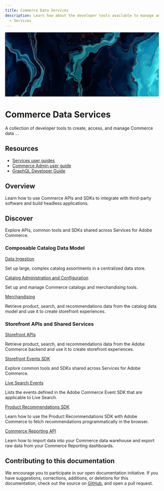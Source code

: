 ```yaml
---
title: Commerce Data Services
description: Learn how about the developer tools available to manage and use Commerce catalog and event data programmatically.
  - Services
---
```


<Hero slots="image, heading, text"/>

![Data Services](_images/home-bg.jpeg)

# Commerce Data Services

A collection of developer tools to create, access, and manage Commerce data ...

<Resources slots="heading, links"/>

## Resources

*  [Services user guides](https://experienceleague.adobe.com/docs/commerce-merchant-services/user-guides/home.html)
*  [Commerce Admin user guide](https://experienceleague.adobe.com/docs/commerce-admin/user-guides/home.html)
*  [GraphQL Developer Guide](https://developer.adobe.com/commerce/webapi/graphql/)

## Overview

Learn how to use Commerce APIs and SDKs to integrate with third-party software and build headless applications.

## Discover

Explore APIs, common tools and SDKs shared across Services for Adobe Commerce.

<DiscoverBlock slots="heading, link, text"/>

### Composable Catalog Data Model

[Data Ingestion](composable-catalog/data-ingestion/)

Set up large, complex catalog assortments in a centralized data store.

<DiscoverBlock slots="link, text"/>

[Catalog Administration and Configuration](composable-catalog/admin)

Set up and manage Commerce catalogs and merchandising tools.

<DiscoverBlock slots="link, text"/>

[Merchandising](composable-catalog/merchandising)

Retrieve product, search, and recommendations data from the catalog data model and use it to create storefront experiences.

### Storefront APIs and Shared Services

<DiscoverBlock slots="link, text"/>

[Storefront APIs](graphql/)

Retrieve product, search, and recommendations data from the Adobe Commerce backend and use it to create storefront experiences.

<DiscoverBlock slots="link, text"/>

[Storefront Events SDK](shared-services/)

Explore common tools and SDKs shared across Services for Adobe Commerce.

<DiscoverBlock slots="link, text"/>

[Live Search Events](live-search/)

Lists the events defined in the Adobe Commerce Event SDK that are applicable to Live Search.

<DiscoverBlock slots="link, text"/>

[Product Recommendations SDK](product-recommendations/)

Learn how to use the Product Recommendations SDK with Adobe Commerce to fetch recommendations programmatically in the browser.

<DiscoverBlock slots="link, text"/>

[Commerce Reporting API](reporting/)

Learn how to import data into your Commerce data warehouse and export raw data from your Commerce Reporting dashboards.

## Contributing to this documentation

We encourage you to participate in our open documentation initiative. If you have suggestions, corrections, additions, or deletions for this documentation, check out the source on [GitHub](https://github.com/adobedocs/commerce-services), and open a pull request.
